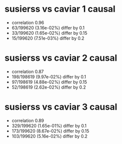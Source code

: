# susierss vs caviar  1 causal

- correlation 0.96
- 63/199620 (3.16e-02%) differ by 0.1
- 33/199620 (1.65e-02%) differ by 0.15
- 15/199620 (7.51e-03%) differ by 0.2


# susierss vs caviar  2 causal

- correlation 0.87
- 198/198619 (9.97e-02%) differ by 0.1
- 97/198619 (4.88e-02%) differ by 0.15
- 52/198619 (2.62e-02%) differ by 0.2


# susierss vs caviar  3 causal

- correlation 0.89
- 329/199620 (1.65e-01%) differ by 0.1
- 173/199620 (8.67e-02%) differ by 0.15
- 103/199620 (5.16e-02%) differ by 0.2


